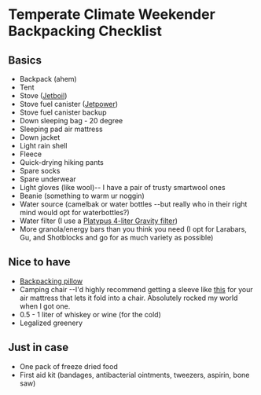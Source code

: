 # Temperate Climate Weekender Backpacking Checklist

## Basics
* Backpack (ahem)
* Tent
* Stove ([Jetboil](https://jetboil.johnsonoutdoors.com/stoves-systems/flash-cooking-system))
* Stove fuel canister ([Jetpower](https://www.academy.com/shop/pdp/jetboil-jetpower-isobutane-propane-fuel-canister)) 
* Stove fuel canister backup
* Down sleeping bag - 20 degree
* Sleeping pad air mattress
* Down jacket
* Light rain shell 
* Fleece
* Quick-drying hiking pants
* Spare socks
* Spare underwear
* Light gloves (like wool)-- I have a pair of trusty smartwool ones
* Beanie (something to warm ur noggin)
* Water source (camelbak or water bottles --but really who in their right mind would opt for waterbottles?)
* Water filter (I use a [Platypus 4-liter Gravity filter](https://www.rei.com/product/866422/platypus-gravityworks-water-filter-system-4-liter))
* More granola/energy bars than you think you need (I opt for Larabars, Gu, and Shotblocks and go for as much variety as possible)

## Nice to have
* [Backpacking pillow](https://www.nemoequipment.com/product/fillo/)
* Camping chair --I'd highly recommend getting a sleeve like [this](http://www.exped.com/norway/en/product-category/mats/chair-kit-m) for your air mattress that lets it fold into a chair. Absolutely rocked my world when I got one.
* 0.5 - 1 liter of whiskey or wine (for the cold)
* Legalized greenery

## Just in case
* One pack of freeze dried food
* First aid kit (bandages, antibacterial ointments, tweezers, aspirin, bone saw)

